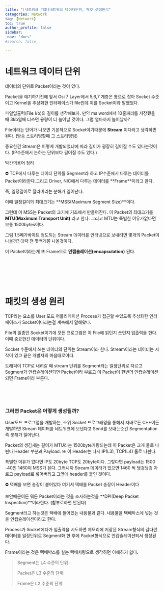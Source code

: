 ```yaml
---
title: "[네트워크 기초]네트워크 데이터단위, 패킷 생성원리"
categories: Network
tag: [Network]
toc: true
author_profile: false
sidebar:
 nav: "docs"
#search: false

---
```


# 네트워크 데이터 단위

데이터의 단위로 Packet이라는 것이 있다.

Packet을 얘기하기전에 앞서 Osi 7 Layer에서 5,6,7 계층은 통으로 잡아 Socket 수준이고 Kernel을 추상화한 인터페이스가 file인데 이를 Socket이라 말했었다.

  

파일입출력(File I/o)의 길이를 생각해보자. 만약 ms word에서 10줄짜리를 저장했을 때 3kb일때 더쓰면 용량이 더 늘어날 것이다. 그럼 얼마까지 늘어날까?

  

File이라는 단어가 나오면 기본적으로 Socket이기때문에 **Stream** 이다라고 생각하면 된다. (방송 스트리밍할때 그 스트리밍임)

  

중요한건 Stream은 어떻게 개발되었냐에 따라 길이가 굉장히 길어질 수도 있다는것이다. (IP수준에서 논하는 단위보다 길어질 수도 있다.)

  

막간의용어 정리

  

<aside>
⛔ TCP에서 다루는 데이터 단위를 Segment라 하고 IP수준에서 다루는 데이터를 Packet이라한다.그리고 Driver, NIC에서 다루는 데이터를 **Frame**이라고 한다.

</aside>

즉, 일정길이로 잘라버리는 분해가 일어난다. 

이때 일정길이의 최대크기는 **MSS(Maximum Segment Size)**이다.

  

그런데 이 MSS는 Packet의 크기에 기초해서 만들어진다. 이 Packet의 최대크기를 **MTU(Maximum Transport Unit)** 라고 한다. 그리고 MTU는 특별한 이유가없다면 보통 1500bytes이다.

  

그럼 1.5메가바이트 정도되는 Stream 데이터를 인터넷으로 보내려면 몇개의 Packet이 나올까? 대략 천 몇백개쯤 나올것이다.

이 Packet이라는게 또 Frame으로 **인캡슐레이션(encapsulation)** 된다.

    

    

    

  

# 패킷의 생성 원리

TCP라는 요소를 User 모드 어플리케이션 Process가 접근할 수있도록 추상화한 인터페이스가 Socket이다라는걸 계속해서 말해왔다.

  

File의 일종인 Socket이기에 모든 프로그램은 이 File에 읽던지 쓰던지 입출력을 한다. 이때 중요한건 데이터의 단위이다.

  

Socket 수준에서 쓰는 데이터의 단위는 Stream이라 한다. Stream이라는 데이터는 시작이 있고 끝은 개발자의 마음대로이다.

  

트래픽이 TCP로 내려갈 때 stream 단위를 Segment라는 일정단위로 자르고 Segment가 인캡슐레이션되면 Packet이라 부르고 이 Packet이 한번더 인캡슐레이션되면 Frame이라 부른다.

    

    



### **그러면 Packet은 어떻게 생성될까?**

User모드 프로그램을 개발하는, 소위 Socket 프로그래밍을 통해서 자바로든 C++이든 개발하면 Stream 데이터를 네트워크에 보낸다고 Send를 보내는순간 Segmentation 즉 분해가 일어난다.

  

Packet의 생김새는 길이가 MTU라는 1500byte가량되는데 이 Packet은 크게 둘로 나뉜다 Header 부분과 Payload. 또 이 Header는 다시 IP(L3), TCP(L4) 둘로 나뉜다.

  

특별한 이유가 없다면 IP도 20byte TCP도 20byte이다. 그렇다면 payload는 1500 -40인 1460이 MSS가 된다. 그러니까 Stream 데이터가 있으면 1460 씩 댕겅댕겅 자르고 payload로 넣어버리고 그앞에 header를 붙인 것이다.

  

<aside>
⛔ 택배를 보면 송장이 붙어있다 여기서 택배를 Packet 송장이 Header이다

</aside>

  

보안때문이든 뭐든 Packet이라는 것을 조사하는것을 **DPI(Deep Packet Inspection)**이라한다. (함부로하면 안된다)

  

Segment라고 하는것은 택배에 들어있는 내용물과 같다. 내용물을 택배박스에 넣는 것을 인캡슐레이션이라고 한다.

  

Process가 Socket에다가 입출력을 시도하면 메모리에 저장된 Stream형식의 길다란 데이터를 일정단위로 Segment화 한 후에 Packet형식으로 인캡슐레이션되서 생성된다.

  

Frame이라는 것은 택배박스를 실는 택배차량으로 생각하면 이해하기 쉽다.

  

> Segment는 L4 수준의 단위
> 
> Packet은 L3 수준의 단위
> 
> Frame은 L2 수준의 단위
